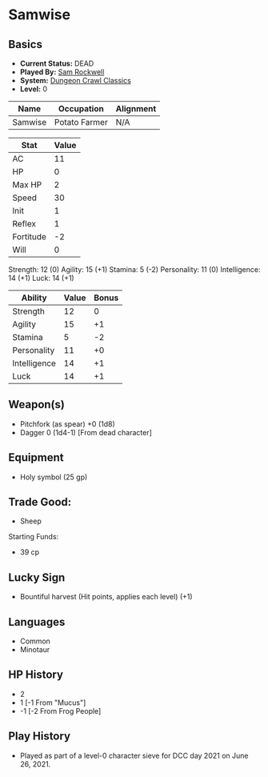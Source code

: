 # Samwise

## Basics
- **Current Status:** DEAD 
- **Played By:** [Sam Rockwell](https://www.imdb.com/name/nm0005377/) 
- **System:** [Dungeon Crawl Classics](https://goodman-games.com/dungeon-crawl-classics-rpg/) 
- **Level:** 0

| Name        | Occupation         | Alignment |
|-------------|--------------------|-----------|
| Samwise     | Potato Farmer      | N/A       |

| Stat      | Value |
|-----------|-------|
| AC        | 11    |
| HP        |  0    |
| Max HP    |  2    |
| Speed     | 30    |
| Init      |  1    |
| Reflex    |  1    |
| Fortitude | -2    |
| Will      |  0    |

Strength: 12 (0)
Agility: 15 (+1)
Stamina: 5 (-2)
Personality: 11 (0)
Intelligence: 14 (+1)
Luck: 14 (+1)

| Ability      | Value | Bonus |
|--------------|-------|-------|
| Strength     |  12   |  0    |
| Agility      |  15   | +1    |
| Stamina      |   5   | -2    |
| Personality  |  11   | +0    |
| Intelligence |  14   | +1    |
| Luck         |  14   | +1    |

## Weapon(s)
- Pitchfork (as spear) +0 (1d8)
- Dagger 0 (1d4-1) [From dead character]

## Equipment
- Holy symbol (25 gp)

## Trade Good:
- Sheep

Starting Funds:
- 39 cp

## Lucky Sign
- Bountiful harvest (Hit points, applies each level) (+1)

## Languages
- Common
- Minotaur

## HP History
- 2
- 1 [-1 From "Mucus"]
- -1 [-2 From Frog People]

## Play History
- Played as part of a level-0 character sieve for DCC day 2021 on June 26, 2021.